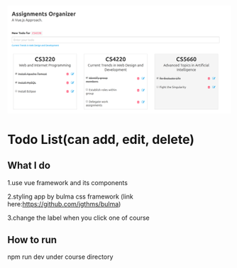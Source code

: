 ![Screenshot](vue.png)

# Todo List(can add, edit, delete)
## What I do
1.use vue framework and its components

2.styling app by bulma css framework (link here:https://github.com/jgthms/bulma)

3.change the label when you click one of course
## How to run
npm run dev under course directory

